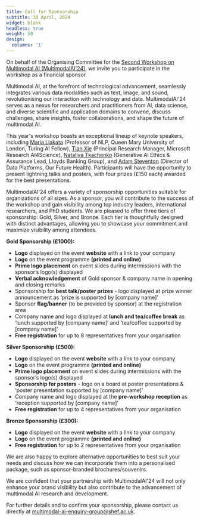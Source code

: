 ```yaml
---
title: Call for Sponsorship
subtitle: 30 April, 2024
widget: blank
headless: true
weight: 50
design:
  columns: '1'
---
```

On behalf of the Organising Committee for the [Second Workshop on Multimodal AI (MultimodalAI'24)](https://multimodalai.github.io/), we invite you to participate in the workshop as a financial sponsor.

Multimodal AI, at the forefront of technological advancement, seamlessly integrates various data modalities such as text, image, and sound, revolutionising our interaction with technology and data. MultimodalAI'24 serves as a nexus for researchers and practitioners from AI, data science, and diverse scientific and application domains to convene, discuss challenges, share insights, foster collaborations, and shape the future of multimodal AI.

This year's workshop boasts an exceptional lineup of keynote speakers, including [Maria Liakata](https://www.linkedin.com/in/maria-liakata-273b9677/?originalSubdomain=uk) (Professor of NLP, Queen Mary University of London, Turing AI Fellow), [Tian Xie](https://www.linkedin.com/in/txie-93/) (Principal Research Manager, Microsoft Research AI4Science), [Nataliya Tkachenko](https://www.linkedin.com/in/nataliya-tkachenko-phd-b5ab8324/?originalSubdomain=uk) (Generative AI Ethics & Assurance Lead, Lloyds Banking Group), and [Adam Steventon](https://www.linkedin.com/in/adam-steventon-864a2066/) (Director of Data Platforms, Our Future Health). Participants will have the opportunity to present lightning talks and posters, with four prizes (£150 each) awarded for the best presentations.

MultimodalAI'24 offers a variety of sponsorship opportunities suitable for organizations of all sizes. As a sponsor, you will contribute to the success of the workshop and gain visibility among top industry leaders, international researchers, and PhD students. We are pleased to offer three tiers of sponsorship: Gold, Silver, and Bronze. Each tier is thoughtfully designed with distinct advantages, allowing you to showcase your commitment and maximize visibility among attendees.

**Gold Sponsorship (£1000):**
- **Logo** displayed on the event **website** with a link to your company
- **Logo** on the event programme **(printed and online)**
- **Prime logo placement** on event slides during intermissions with the sponsor’s logo(s) displayed 
- **Verbal acknowledgement** of Gold sponsor & company name in opening and closing remarks
- Sponsorship for **best talk/poster prizes** - logo displayed at prize winner announcement as ‘prize is supported by [company name]’
- Sponsor **flag/banner** (to be provided by sponsor) at the registration area
- Company name and logo displayed at **lunch and tea/coffee break** as ‘lunch supported by [company name]’ and ‘tea/coffee supported by [company name]’ 
- **Free registration** for up to 8 representatives from your organisation

**Silver Sponsorship (£500):**
- **Logo** displayed on the event **website** with a link to your company
- **Logo** on the event programme **(printed and online)**
- **Prime logo placement** on event slides during intermissions with the sponsor’s logo(s) displayed 
- **Sponsorship for posters** - logo on a board at poster presentations & ‘poster presentation supported by [company name]’
- Company name and logo displayed at the **pre-workshop reception** as ‘reception supported by [company name]’ 
- **Free registration** for up to 4 representatives from your organisation

**Bronze Sponsorship (£300):**
- **Logo** displayed on the event **website** with a link to your company
- **Logo** on the event programme **(printed and online)**
- **Free registration** for up to 2 representatives from your organisation

We are also happy to explore alternative opportunities to best suit your needs and discuss how we can incorporate them into a personalised package, such as sponsor-branded brochures/souvenirs.

We are confident that your partnership with MultimodalAI'24 will not only enhance your brand visibility but also contribute to the advancement of multimodal AI research and development.

For further details and to confirm your sponsorship, please contact us directly at multimodal-ai-enquiry-group@shef.ac.uk.







